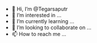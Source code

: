 - 👋 Hi, I’m @Tegarsaputr
- 👀 I’m interested in ...
- 🌱 I’m currently learning ...
- 💞️ I’m looking to collaborate on ...
- 📫 How to reach me ...

<!---
Tegarsaputr/Tegarsaputr is a ✨ special ✨ repository because its `README.md` (this file) appears on your GitHub profile.
You can click the Preview link to take a look at your changes.
--->
